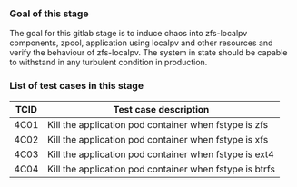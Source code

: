 ### Goal of this stage

The goal for this gitlab stage is to induce chaos into zfs-localpv components, zpool, application using localpv and other resources and verify the behaviour of zfs-localpv. The system in state should be capable to withstand in any turbulent condition in production.

### List of test cases in this stage

| TCID  |                 Test case description                                        |
|-------|------------------------------------------------------------------------------|
| 4C01  | Kill the application pod container when fstype is zfs                        |
| 4C02  | Kill the application pod container when fstype is xfs                        |
| 4C03  | Kill the application pod container when fstype is ext4                       |
| 4C04  | Kill the application pod container when fstype is btrfs                      |